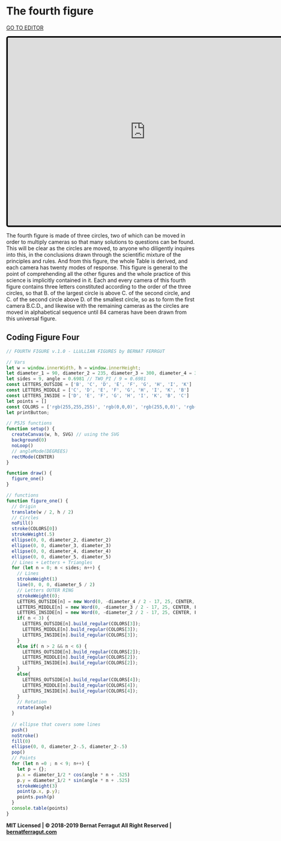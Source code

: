 # The fourth figure

[GO TO EDITOR](https://editor.p5js.org/bernatferragut/sketches/B1u1UOtkE)

<iframe 
frameborder="0" 
border="0" 
cellspacing="0"
style="
width: 732px; 
height: 500px; 
border: 4px solid #000000;
border-radius: 6px; 
overflow: hidden;
position: relative;"
scrolling="no"
src="https://editor.p5js.org/bernatferragut/embed/B1u1UOtkE"></iframe>

The fourth figure is made of three circles, two of which can be moved in order to multiply  cameras so that many solutions to questions can be found. This will be clear as the circles are moved, to anyone who diligently inquires into this, in the conclusions drawn through the scientific mixture of the principles and rules. And from this figure, the whole Table is derived, and each camera has twenty modes of response. This figure is general to the point of comprehending all the other figures and the whole practice of this science is implicitly contained in it. Each and every camera of this fourth figure contains three letters constituted according to the order of the three circles, so that B. of the largest circle is above C. of the second circle, and C. of the second circle above D. of the smallest circle, so as to form the first camera B.C.D., and likewise with the remaining cameras as the circles are moved in alphabetical sequence until 84 cameras have been drawn from this universal figure.



## Coding Figure Four

```javascript
// FOURTH FIGURE v.1.0 - LLULLIAN FIGURES by BERNAT FERRGUT

// Vars
let w = window.innerWidth, h = window.innerHeight;
let diameter_1 = 90, diameter_2 = 235, diameter_3 = 300, diameter_4 = 365, diameter_5 = 430
let sides = 9, angle = 0.6981 // TWO_PI / 9 = 0.6981
const LETTERS_OUTSIDE = ['B', 'C', 'D', 'E', 'F', 'G', 'H', 'I', 'K']
const LETTERS_MIDDLE = ['C', 'D', 'E', 'F', 'G', 'H', 'I', 'K', 'B']
const LETTERS_INSIDE = ['D', 'E', 'F', 'G', 'H', 'I', 'K', 'B', 'C']
let points = []
const COLORS = ['rgb(255,255,255)', 'rgb(0,0,0)', 'rgb(255,0,0)', 'rgb(0,255,43)', 'rgb(255,255,0)']
let printButton;

// P5JS functions
function setup() {
  createCanvas(w, h, SVG) // using the SVG 
  background(0)
  noLoop()
  // angleMode(DEGREES)
  rectMode(CENTER)
}

function draw() {
  figure_one()
}

// functions
function figure_one() {
  // Origin
  translate(w / 2, h / 2)
  // Circles
  noFill()
  stroke(COLORS[0])
  strokeWeight(.5)
  ellipse(0, 0, diameter_2, diameter_2)
  ellipse(0, 0, diameter_3, diameter_3)
  ellipse(0, 0, diameter_4, diameter_4)
  ellipse(0, 0, diameter_5, diameter_5)
  // Lines + Letters + Triangles
  for (let n = 0; n < sides; n++) {
    // Lines
    strokeWeight(1)
    line(0, 0, 0, diameter_5 / 2)
    // Letters OUTER RING
    strokeWeight(0);
    LETTERS_OUTSIDE[n] = new Word(0, -diameter_4 / 2 - 17, 25, CENTER, LETTERS_OUTSIDE[n])
    LETTERS_MIDDLE[n] = new Word(0, -diameter_3 / 2 - 17, 25, CENTER, LETTERS_MIDDLE[n])
    LETTERS_INSIDE[n] = new Word(0, -diameter_2 / 2 - 17, 25, CENTER, LETTERS_INSIDE[n])
    if( n < 3) {
      LETTERS_OUTSIDE[n].build_regular(COLORS[3]);
      LETTERS_MIDDLE[n].build_regular(COLORS[3]);
      LETTERS_INSIDE[n].build_regular(COLORS[3]);
    }
    else if( n > 2 && n < 6) {
      LETTERS_OUTSIDE[n].build_regular(COLORS[2]);
      LETTERS_MIDDLE[n].build_regular(COLORS[2]);
      LETTERS_INSIDE[n].build_regular(COLORS[2]);
    }
    else{
      LETTERS_OUTSIDE[n].build_regular(COLORS[4]);
      LETTERS_MIDDLE[n].build_regular(COLORS[4]);
      LETTERS_INSIDE[n].build_regular(COLORS[4]);
    }
    // Rotation
    rotate(angle)
  }
  
  // ellipse that covers some lines
  push()
  noStroke()
  fill(0)
  ellipse(0, 0, diameter_2-.5, diameter_2-.5)
  pop()
  // Points
  for (let n =0 ; n < 9; n++) {
    let p = {};
    p.x = diameter_1/2 * cos(angle * n + .525)
    p.y = diameter_1/2 * sin(angle * n + .525)
    strokeWeight(3)
    point(p.x, p.y);
    points.push(p)
  }
  console.table(points)
} 
```

**MIT Licensed | © 2018-2019 Bernat Ferragut All Right Reserved | [bernatferragut.com](http://bernatferragut.com/)**

